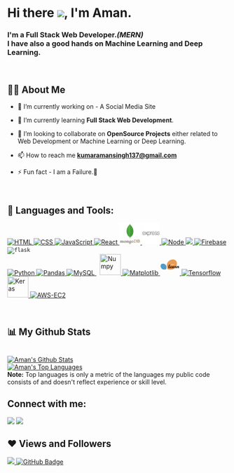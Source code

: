 <h1 align="left">Hi there <img src="https://raw.githubusercontent.com/MartinHeinz/MartinHeinz/master/wave.gif" width="30px">, I'm Aman.</h1>
<h3 align="left">I'm a Full Stack Web Developer.<em><strong>(MERN)</strong></em><br>I have also a good hands on <strong>Machine Learning</strong> and <strong>Deep Learning</strong>.</h3>
<br>

## 🙋‍♂️ About Me

- 🔭 I’m currently working on - A Social Media Site 

- 🌱 I’m currently learning **Full Stack Web Development**.

- 👯 I’m looking to collaborate on **OpenSource Projects** either related to Web Development or Machine Learning or Deep Learning.

- 📫 How to reach me **kumaramansingh137@gmail.com**

- ⚡ Fun fact - I am a Failure.🙂

<br>

## 🚀 Languages and Tools:

<p align="left"> 
    <a href="https://developer.mozilla.org/en-US/docs/Web/HTML" target="_blank"> <img src="https://img.icons8.com/color/48/000000/html-5.png" title="HTML"/> </a>
    <a href="https://developer.mozilla.org/en-US/docs/Web/CSS" target="_blank"> <img src="https://img.icons8.com/color/48/000000/css3.png" title="CSS"/> </a>
    <a href="https://developer.mozilla.org/en-US/docs/Web/JavaScriptt" target="_blank"> <img src="https://img.icons8.com/color/48/000000/javascript--v1.png" title="JavaScript"/> </a> 
    <a href="https://reactjs.org/" target="_blank"> <img src="https://img.icons8.com/color/48/000000/react-native.png" title="React"/> </a> 
    <a href="https://www.mongodb.com/" target="_blank"> <img src="https://raw.githubusercontent.com/devicons/devicon/master/icons/mongodb/mongodb-original-wordmark.svg" title="MongoDb" alt="mongodb" width="48" height="48"/> </a>
    <a href="https://expressjs.com" target="_blank"> <img src="https://raw.githubusercontent.com/devicons/devicon/master/icons/express/express-original-wordmark.svg" title="Express" alt="express" width="40" height="48"/> </a> 
    <a href="https://nodejs.org/en/" target="_blank"> <img src="https://img.icons8.com/color/48/000000/nodejs.png" title="Node"/> </a> 
    <a href="https://getbootstrap.com" target="_blank"> <img src="https://img.icons8.com/color/48/000000/bootstrap.png"/> </a>
    <a href="https://firebase.google.com/" target="_blank"> <img src="https://img.icons8.com/color/48/000000/firebase.png" title="Firebase"/> </a>
    <code><img height="40" src="https://www.vectorlogo.zone/logos/pocoo_flask/pocoo_flask-icon.svg" title="flask"></code>
    <br>
    <a href="https://www.python.org" target="_blank"> <img src="https://img.icons8.com/color/48/000000/python.png" title="Python"/> </a> 
    <a href="https://www.w3schools.com/python/pandas/default.asp" target="_blank"> <img src = "https://upload.wikimedia.org/wikipedia/commons/thumb/e/ed/Pandas_logo.svg/1200px-Pandas_logo.svg.png" title="Pandas" width="48"/> </a> 
    <a style="padding-right:8px;" href="https://www.mysql.com/" target="_blank"> <img src="https://img.icons8.com/fluent/50/000000/mysql-logo.png" title="MySQL"/> </a>
    <a href="https://www.w3schools.com/python/numpy/numpy_intro.asp" target="_blank"> <img src="https://miro.medium.com/max/765/1*cyXCE-JcBelTyrK-58w6_Q.png" title="Numpy" width="48" height="48"/> </a> 
    <a href="https://matplotlib.org/" target="_blank"> <img src="https://miro.medium.com/max/1400/0*Q2P7piuSxFQIq60Z.jpg" title="Matplotlib" width="48"/> </a> 
    <a href="https://scikit-learn.org/stable/" target="_blank"> <img src="https://raw.githubusercontent.com/github/explore/80688e429a7d4ef2fca1e82350fe8e3517d3494d/topics/scikit-learn/scikit-learn.png" title="Scikit Learn" width="45" height="45"/> </a>   
    <a href="https://www.tensorflow.org/" target="_blank"> <img src="https://img.icons8.com/color/48/000000/tensorflow.png" title="Tensorflow"/> </a> 
    <a href="https://keras.io/" target="_blank"> <img src="https://encrypted-tbn0.gstatic.com/images?q=tbn:ANd9GcTq1J_lOTBETSI5fwQIuJa2-cn_UZX4_sNGiytayY30CY10jLreoZMnbKOe2c5Ig7j6KKM&usqp=CAU" title="Keras" width="48" height="48"/> </a> 
    <a href="" target="_blank"> <img src="https://img.icons8.com/color/48/000000/amazon-web-services.png" title="AWS-EC2"/> </a>
    
</p>
<!-- [![React Badge](https://img.shields.io/badge/-React-61DBFB?style=for-the-badge&labelColor=black&logo=react&logoColor=61DBFB)](#)  [![Javascript Badge](https://img.shields.io/badge/-Javascript-F0DB4F?style=for-the-badge&labelColor=black&logo=javascript&logoColor=F0DB4F)](#) [![Typescript Badge](https://img.shields.io/badge/-Typescript-007acc?style=for-the-badge&labelColor=black&logo=typescript&logoColor=007acc)](#) [![Nodejs Badge](https://img.shields.io/badge/-Nodejs-3C873A?style=for-the-badge&labelColor=black&logo=node.js&logoColor=3C873A)](#) [![GraphQL Badge](https://img.shields.io/badge/-GraphQl-e535ab?style=for-the-badge&labelColor=black&logo=node.js&logoColor=e535ab)](#) -->

<br/>


## 📊 My Github Stats

  <br/>
    <a href="https://github.com/Aman-137/github-readme-stats"><img alt="Aman's Github Stats" src="https://github-readme-stats.vercel.app/api?username=Aman-137&show_icons=true&count_private=true&theme=react&hide_border=true&bg_color=0D1117" /></a>
    <br>
  <a href="https://github.com/Aman-137/github-readme-stats"><img alt="Aman's Top Languages" src="https://github-readme-stats.vercel.app/api/top-langs/?username=Aman-137&langs_count=8&count_private=true&layout=compact&theme=react&hide_border=true&bg_color=0D1117" /></a>
  <br/>
  <b>Note:</b> Top languages is only a metric of the languages my public code consists of and doesn't reflect experience or skill level.

<br>

## Connect with me:
<p align="left">

<a href = "https://www.linkedin.com/in/aman-kumar-917127209/"><img src="https://img.icons8.com/fluent/48/000000/linkedin.png"/></a>
<a href = ""><img src="https://img.icons8.com/fluent/48/000000/twitter.png"/></a>

</p>

## ❤ Views and Followers
<a href="https://github.com/Meghna-DAS/github-profile-views-counter">
    <img src="https://komarev.com/ghpvc/?username=Aman-137">
</a>
<a href="https://github.com/Aman-137?tab=followers"><img src="https://img.shields.io/github/followers/Aman-137?label=Followers&style=social" alt="GitHub Badge"></a>
